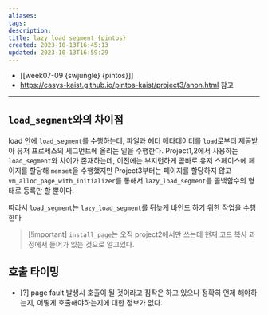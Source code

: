 ```yaml
---
aliases: 
tags: 
description:
title: lazy load segment {pintos}
created: 2023-10-13T16:45:13
updated: 2023-10-13T16:59:29
---
```

- [[week07-09 {swjungle} {pintos}]]
- <https://casys-kaist.github.io/pintos-kaist/project3/anon.html> 참고
___

## `load_segment`와의 차이점

load 안에 `load_segment`를 수행하는데, 파일과 헤더 메타데이터를 `load`로부터 제공받아 유저 프로세스의 세그먼트에 올리는 일을 수행한다. Project1,2에서 사용하는 `load_segment`와 차이가 존재하는데, 이전에는 부지런하게 곧바로 유저 스페이스에 페이지를 할당해 `memset`을 수행했지만 Project3부터는 페이지를 할당하지 않고 `vm_alloc_page_with_initializer`를 통해서 `lazy_load_segment`를 콜백함수의 형태로 등록만 할 뿐이다.

따라서 `load_segment`는 `lazy_load_segment`를 뒤늦게 바인드 하기 위한 작업을 수행한다

> [!important] `install_page`는 오직 project2에서만 쓰는데 현재 코드 복사 과정에서 들어가 있는 것으로 알고있다.

## 호출 타이밍

- [?] page fault 발생시 호출이 될 것이라고 짐작은 하고 있으나 정확히 언제 해야하는지, 어떻게 호출해야하는지에 대한 정보가 없다.

